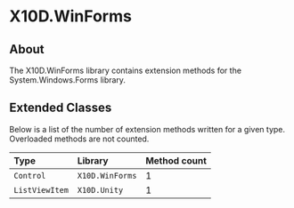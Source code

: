 # X10D.WinForms

## About
The X10D.WinForms library contains extension methods for the System.Windows.Forms library.

## Extended Classes
Below is a list of the number of extension methods written for a given type. Overloaded methods are not counted.

| Type | Library | Method count |
| :--- | :--- | :--- |
| `Control` | `X10D.WinForms` | 1 |
| `ListViewItem` | `X10D.Unity` | 1 |
